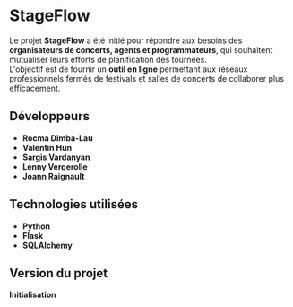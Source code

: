 # StageFlow

Le projet **StageFlow** a été initié pour répondre aux besoins des **organisateurs de concerts, agents et programmateurs**, qui souhaitent mutualiser leurs efforts de planification des tournées.  
L'objectif est de fournir un **outil en ligne** permettant aux réseaux professionnels fermés de festivals et salles de concerts de collaborer plus efficacement.

## Développeurs
- **Rocma Dimba-Lau**
- **Valentin Hun**
- **Sargis Vardanyan**
- **Lenny Vergerolle**
- **Joann Raignault**

## Technologies utilisées
- **Python**
- **Flask**
- **SQLAlchemy**

## Version du projet
**Initialisation**